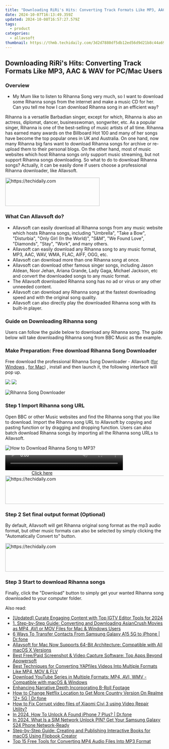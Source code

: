 ```yaml
---
title: "Downloading RiRi's Hits: Converting Track Formats Like MP3, AAC & WAV for PC/Mac Users"
date: 2024-10-07T16:13:49.359Z
updated: 2024-10-08T16:57:27.579Z
tags:
  - product
categories:
  - allavsoft
thumbnail: https://thmb.techidaily.com/3d2d7880df5db12ed56d9d21b8c44a69dd2fd9e87e98be5353e65c069e24fae8.jpg
---
```


## Downloading RiRi's Hits: Converting Track Formats Like MP3, AAC & WAV for PC/Mac Users

### Overview

* My Mum like to listen to Rihanna Song very much, so I want to download some Rihanna songs from the internet and make a music CD for her. Can you tell me how I can download Rihanna song in an efficient way?

Rihanna is a versatile Barbadian singer, except for which, Rihanna is also an actress, diplomat, dancer, businesswoman, songwriter, etc. As a popular singer, Rihanna is one of the best-selling of music artists of all time. Rihanna has earned many awards on the Billboard Hot 100 and many of her songs have become the top popular ones in UK and Australia. On one hand, now many Rihanna big fans want to download Rihanna songs for archive or re-upload them to their personal blogs. On the other hand, most of music websites which host Rihanna songs only support music streaming, but not support Rihanna songs downloading. So what to do to download Rihanna songs? Actually, it can be easily done if users choose a professional Rihanna downloader, like Allavsoft.

<!-- affiliate ads begin -->
<a href="https://aligracehair.sjv.io/c/5597632/1868586/19272" target="_top" id="1868586">
  <img src="//a.impactradius-go.com/display-ad/19272-1868586" border="0" alt="https://techidaily.com" width="300" height="90"/>
</a>
<img height="0" width="0" src="https://aligracehair.sjv.io/i/5597632/1868586/19272" style="position:absolute;visibility:hidden;" border="0" />
<!-- affiliate ads end -->

### What Can Allavsoft do?

* Allavsoft can easily download all Rihanna songs from any music website which hosts Rihanna songs, including "Umbrella", "Take a Bow", "Disturbia", "Only Girl (In the World)", "S&M", "We Found Love", "Diamonds", "Stay", "Work", and many others.
* Allavsoft can easily download any Rihanna song to any music format, MP3, AAC, WAV, WMA, FLAC, AIFF, OGG, etc.
* Allavsoft can download more than one Rihanna song at once.
* Allavsoft can download other famous singer songs, including Jason Aldean, Noor Jehan, Ariana Grande, Lady Gaga, Michael Jackson, etc and convert the downloaded songs to any music format.
* The Allavsoft downloaded Rihanna song has no ad or virus or any other unneeded content.
* Allavsoft can download any Rihanna song at the fastest downloading speed and with the original song quality.
* Allavsoft can also directly play the downloaded Rihanna song with its built-in player.

### Guide on Downloading Rihanna song

Users can follow the guide below to download any Rihanna song. The guide below will take downloading Rihanna song from BBC Music as the example.

### Make Preparation: Free download Rihanna Song Downloader

Free download the professional Rihanna Song Downloader - Allavsoft ([for Windows](https://tools.techidaily.com/allavsoft/products/) , [for Mac](https://tools.techidaily.com/allavsoft/products/)) , install and then launch it, the following interface will pop up.

[![](https://www.allavsoft.com/how-to/../images/how-to/free-download-win.jpg)](https://tools.techidaily.com/allavsoft/products/) [![](https://www.allavsoft.com/how-to/../images/how-to/free-download-mac.jpg)](https://tools.techidaily.com/allavsoft/products/)

![Rihanna Song Downloader](https://www.allavsoft.com/how-to/../images/allavsoft/screen-shot-600.jpg)

### Step 1 Import Rihanna song URL

Open BBC or other Music websites and find the Rihanna song that you like to download. Import the Rihanna song URL to Allavsoft by copying and pasting function or by dragging and dropping function. Users can also batch download Rihanna songs by importing all the Rihanna song URLs to Allavsoft.

![How to Download Rihanna Song to MP3?](https://www.allavsoft.com/how-to/../images/how-to/download-rtmp-video/download-rtmp-video.jpg)

<!-- affiliate ads begin -->
<span id="1936838">
					<video width="374" height="48" style="cursor:pointer"
           poster="//a.impactradius-go.com/display-clicktoplayimage/1936838.png"
           onclick="if(!this.playClicked){this.play();this.setAttribute('controls',true);this.playClicked=true;}">
	   <source src="//a.impactradius-go.com/display-ad/18409-1936838">
	   <img src="//a.impactradius-go.com/display-clicktoplayimage/1936838.png" style="border: none; height: 100%; width: 100%; object-fit: contain">
	</video>
	<div style="width:234px;text-align:center"><a href="javascript:window.open(decodeURIComponent('https%3A%2F%2Fcoinrule.sjv.io%2Fc%2F5597632%2F1936838%2F18409'), '_blank');void(0);">Click here</a></div>
</span>
<img height="0" width="0" src="https://imp.pxf.io/i/5597632/1936838/18409" style="position:absolute;visibility:hidden;" border="0" />
<!-- affiliate ads end -->

<!-- affiliate ads begin -->
<a href="https://appsumo.8odi.net/c/5597632/2151893/7443" target="_top" id="2151893">
  <img src="//a.impactradius-go.com/display-ad/7443-2151893" border="0" alt="https://techidaily.com" width="728" height="90"/>
</a>
<img height="0" width="0" src="https://appsumo.8odi.net/i/5597632/2151893/7443" style="position:absolute;visibility:hidden;" border="0" />
<!-- affiliate ads end -->

### Step 2 Set final output format (Optional)

By default, Allavsoft will get Rihanna original song format as the mp3 audio format, but other music formats can also be selected by simply clicking the "Automatically Convert to" button.

<!-- affiliate ads begin -->
<a href="https://appsumo.8odi.net/c/5597632/2111967/7443" target="_top" id="2111967">
  <img src="//a.impactradius-go.com/display-ad/7443-2111967" border="0" alt="https://techidaily.com" width="728" height="90"/>
</a>
<img height="0" width="0" src="https://appsumo.8odi.net/i/5597632/2111967/7443" style="position:absolute;visibility:hidden;" border="0" />
<!-- affiliate ads end -->

### Step 3 Start to download Rihanna songs

Finally, click the "Download" button to simply get your wanted Rihanna song downloaded to your computer folder.

<ins class="adsbygoogle"
     style="display:block"
     data-ad-format="autorelaxed"
     data-ad-client="ca-pub-7571918770474297"
     data-ad-slot="1223367746"></ins>

<ins class="adsbygoogle"
     style="display:block"
     data-ad-client="ca-pub-7571918770474297"
     data-ad-slot="8358498916"
     data-ad-format="auto"
     data-full-width-responsive="true"></ins>

<span class="atpl-alsoreadstyle">Also read:</span>
<div><ul>
<li><a href="https://instagram-clips.techidaily.com/updated-curate-engaging-content-with-top-igtv-editor-tools-for-2024/"><u>[Updated] Curate Engaging Content with Top IGTV Editor Tools for 2024</u></a></li>
<li><a href="https://win-special.techidaily.com/1-step-by-step-guide-converting-and-downloading-asiancrush-movies-as-mp4-avi-or-mov-files-for-mac-and-windows-users/"><u>1. Step-by-Step Guide: Converting and Downloading AsianCrush Movies as MP4, AVI or MOV Files for Mac & Windows Users</u></a></li>
<li><a href="https://blog-min.techidaily.com/6-ways-to-transfer-contacts-from-samsung-galaxy-a15-5g-to-iphone-drfone-by-drfone-transfer-from-android-transfer-from-android/"><u>6 Ways To Transfer Contacts From Samsung Galaxy A15 5G to iPhone | Dr.fone</u></a></li>
<li><a href="https://win-special.techidaily.com/allavsoft-for-mac-now-supports-64-bit-architecture-compatible-with-all-macos-x-versions/"><u>Allavsoft for Mac Now Supports 64-Bit Architecture: Compatible with All macOS X Versions</u></a></li>
<li><a href="https://win-special.techidaily.com/best-freepaid-screenshot-and-video-capture-software-top-apps-beyond-apowersoft/"><u>Best Free/Paid Screenshot & Video Capture Software: Top Apps Beyond Apowersoft</u></a></li>
<li><a href="https://win-special.techidaily.com/best-techniques-for-converting-yapfiles-videos-into-multiple-formats-like-mp4-mov-and-flv/"><u>Best Techniques for Converting YAPfiles Videos Into Multiple Formats Like MP4, MOV & FLV</u></a></li>
<li><a href="https://win-special.techidaily.com/download-youtube-series-in-multiple-formats-mp4-avi-wmv-compatible-with-macos-and-windows/"><u>Download YouTube Series in Multiple Formats: MP4, AVI, WMV - Compatible with macOS & Windows</u></a></li>
<li><a href="https://extra-hints.techidaily.com/enhancing-narrative-depth-incorporating-b-roll-footage/"><u>Enhancing Narrative Depth Incorporating B-Roll Footage</u></a></li>
<li><a href="https://fake-location.techidaily.com/how-to-change-netflix-location-to-get-more-country-version-on-realme-12plus-5g-drfone-by-drfone-virtual-android/"><u>How to Change Netflix Location to Get More Country Version On Realme 12+ 5G | Dr.fone</u></a></li>
<li><a href="https://blog-min.techidaily.com/how-to-fix-corrupt-video-files-of-xiaomi-civi-3-using-video-repair-utility-by-stellar-video-repair-mobile-video-repair/"><u>How to Fix Corrupt video files of Xiaomi Civi 3 using Video Repair Utility?</u></a></li>
<li><a href="https://iphone-unlock.techidaily.com/in-2024-how-to-unlock-a-found-iphone-7-plus-drfone-by-drfone-ios/"><u>In 2024, How To Unlock A Found iPhone 7 Plus? | Dr.fone</u></a></li>
<li><a href="https://sim-unlock.techidaily.com/in-2024-what-is-a-sim-network-unlock-pin-get-your-samsung-galaxy-s24-phone-network-ready-by-drfone-android/"><u>In 2024, What Is a SIM Network Unlock PIN? Get Your Samsung Galaxy S24 Phone Network-Ready</u></a></li>
<li><a href="https://win-special.techidaily.com/step-by-step-guide-creating-and-publishing-interactive-books-for-macos-using-flipbook-creator/"><u>Step-by-Step Guide: Creating and Publishing Interactive Books for macOS Using Flipbook Creator</u></a></li>
<li><a href="https://win-answers.techidaily.com/top-15-free-tools-for-converting-mp4-audio-files-into-mp3-format/"><u>Top 15 Free Tools for Converting MP4 Audio Files Into MP3 Format</u></a></li>
</ul></div>

